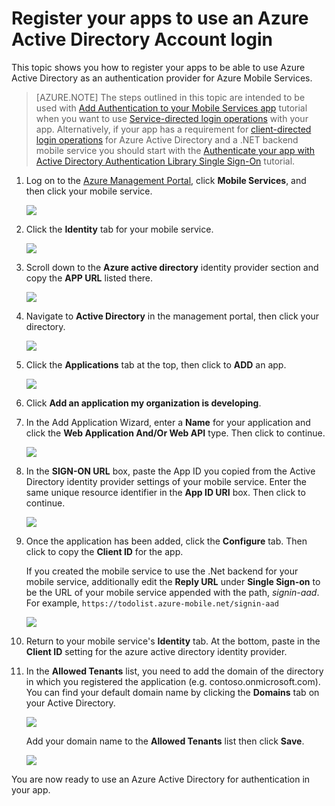 <properties 
	pageTitle="Register for Azure Active Directory authentication - Mobile Services" 
	description="Learn how to register for Azure Active Directory authentication in your Mobile Services application." 
	authors="wesmc7777" 
	services="mobile-services" 
	documentationCenter="" 
	manager="dwrede" 
	editor=""/>

<tags 
	ms.service="mobile-services" 
	ms.workload="mobile" 
	ms.tgt_pltfrm="mobile-multiple" 
	ms.devlang="multiple" 
	ms.topic="article" 
	ms.date="09/23/2014" 
	ms.author="wesmc"/>

# Register your apps to use an Azure Active Directory Account login

This topic shows you how to register your apps to be able to use Azure Active Directory as an authentication provider for Azure Mobile Services. 


>[AZURE.NOTE] The steps outlined in this topic are intended to be used with [Add Authentication to your Mobile Services app](/en-us/documentation/articles/mobile-services-dotnet-backend-windows-store-dotnet-get-started-users/) tutorial when you want to use [Service-directed login operations](http://msdn.microsoft.com/en-us/library/azure/dn283952.aspx) with your app. Alternatively, if your app has a requirement for [client-directed login operations](http://msdn.microsoft.com/en-us/library/azure/jj710106.aspx) for Azure Active Directory and a .NET backend mobile service you should start with the [Authenticate your app with Active Directory Authentication Library Single Sign-On](/en-us/documentation/articles/mobile-services-windows-store-dotnet-adal-sso-authentication/) tutorial.


1. Log on to the [Azure Management Portal], click **Mobile Services**, and then click your mobile service.

    ![][1]

2. Click the **Identity** tab for your mobile service. 

    ![][2]

3. Scroll down to the **Azure active directory** identity provider section and copy the **APP URL** listed there.

    ![][3]

4. Navigate to **Active Directory** in the management portal, then click your directory.

    ![][4] 

5. Click the **Applications** tab at the top, then click to **ADD** an app. 

    ![][10]

6. Click **Add an application my organization is developing**.

7. In the Add Application Wizard, enter a **Name** for your application and click the  **Web Application And/Or Web API** type. Then click to continue.

    ![][5]

8. In the **SIGN-ON URL** box, paste the App ID you copied from the Active Directory identity provider settings of your mobile service. Enter the same unique resource identifier in the **App ID URI** box. Then click to continue.
 
    ![][6]


9. Once the application has been added, click the **Configure** tab. Then click to copy the **Client ID** for the app.

    If you created the mobile service to use the .Net backend for your mobile service, additionally edit the **Reply URL** under **Single Sign-on** to be the URL of your mobile service appended with the path, _signin-aad_. For example,  `https://todolist.azure-mobile.net/signin-aad`

    ![][8]


10. Return to your mobile service's **Identity** tab. At the bottom, paste in the **Client ID** setting for the azure active directory identity provider.

  
11. In the **Allowed Tenants** list, you need to add the domain of the directory in which you registered the application (e.g. contoso.onmicrosoft.com). You can find your default domain name by clicking the **Domains** tab on your Active Directory.

    ![][11]
 
    Add your domain name to the **Allowed Tenants** list then click **Save**.    


    ![][9]



You are now ready to use an Azure Active Directory for authentication in your app. 



<!-- Anchors. -->

<!-- Images. -->
[1]: ./media/mobile-services-how-to-register-active-directory-authentication/mobile-services-selection.png
[2]: ./media/mobile-services-how-to-register-active-directory-authentication/mobile-identity-tab.png
[3]: ./media/mobile-services-how-to-register-active-directory-authentication/mobile-services-copy-app-url-waad-auth.png
[4]: ./media/mobile-services-how-to-register-active-directory-authentication/mobile-services-select-ad-waad-auth.png
[5]: ./media/mobile-services-how-to-register-active-directory-authentication/mobile-services-add-app-wizard-1-waad-auth.png
[6]: ./media/mobile-services-how-to-register-active-directory-authentication/mobile-services-add-app-wizard-2-waad-auth.png
[7]: ./media/mobile-services-how-to-register-active-directory-authentication/mobile-services-add-app-wizard-3-waad-auth.png
[8]: ./media/mobile-services-how-to-register-active-directory-authentication/mobile-services-clientid-waad-auth.png
[9]: ./media/mobile-services-how-to-register-active-directory-authentication/mobile-services-clientid-pasted-waad-auth.png
[10]:./media/mobile-services-how-to-register-active-directory-authentication/mobile-services-waad-idenity-tab-selection.png
[11]:./media/mobile-services-how-to-register-active-directory-authentication/mobile-services-default-domain.png

<!-- URLs. -->
[Azure Management Portal]: https://manage.windowsazure.com/

